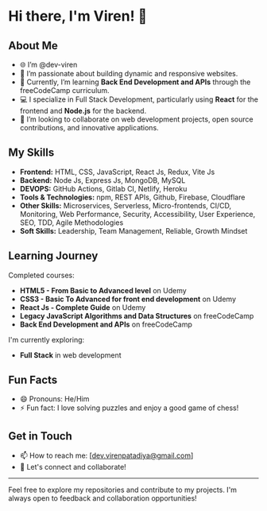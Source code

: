 # Hi there, I'm Viren! 👋

## About Me

- 🌐 I’m @dev-viren
- 👀 I’m passionate about building dynamic and responsive websites.
- 🌱 Currently, I’m learning **Back End Development and APIs** through the freeCodeCamp curriculum.
- 💻 I specialize in Full Stack Development, particularly using **React** for the frontend and **Node.js** for the backend.
- 💞️ I’m looking to collaborate on web development projects, open source contributions, and innovative applications.

## My Skills

- **Frontend:** HTML, CSS, JavaScript, React Js, Redux, Vite Js
- **Backend:** Node Js, Express Js, MongoDB, MySQL
- **DEVOPS:** GitHub Actions, Gitlab CI, Netlify, Heroku
- **Tools & Technologies:** npm, REST APIs, Github, Firebase, Cloudflare
- **Other Skills:** Microservices, Serverless, Micro-frontends, CI/CD, Monitoring, Web Performance, Security, Accessibility, User Experience, SEO, TDD, Agile Methodologies
- **Soft Skills:** Leadership, Team Management, Reliable, Growth Mindset

## Learning Journey

Completed courses:
- **HTML5 - From Basic to Advanced level** on Udemy
- **CSS3 - Basic To Advanced for front end development** on Udemy
- **React Js - Complete Guide** on Udemy
- **Legacy JavaScript Algorithms and Data Structures** on freeCodeCamp
- **Back End Development and APIs** on freeCodeCamp

I'm currently exploring:
- **Full Stack** in web development

## Fun Facts

- 😄 Pronouns: He/Him
- ⚡ Fun fact: I love solving puzzles and enjoy a good game of chess!

## Get in Touch

- 📫 How to reach me: [dev.virenpatadiya@gmail.com]
- 💬 Let's connect and collaborate!

---

Feel free to explore my repositories and contribute to my projects. I'm always open to feedback and collaboration opportunities!


<!---
dev-viren/dev-viren is a ✨ special ✨ repository because its `README.md` (this file) appears on your GitHub profile.
You can click the Preview link to take a look at your changes.
--->
